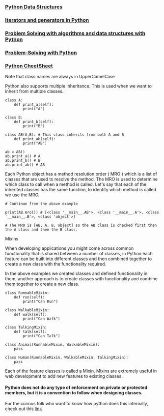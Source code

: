 ### [Python Data Structures](https://docs.python.org/3/tutorial/datastructures.html#more-on-lists)

### [Iterators and generators in Python](https://docs.python.org/3/glossary.html#term-iterator)

### [Problem Solving with algorithms and data structures with Python](https://runestone.academy/runestone/books/published/pythonds/index.html)

### [Problem-Solving with Python](https://problemsolvingwithpython.com/)

### [Python CheetSheet](https://www.pythoncheatsheet.org/)

Note that class names are always in UpperCamelCase

Python also supports multiple inheritance. This is used when we want to inherit from multiple classes.

```
class A:
    def print_a(self):
        print("A")

class B:
    def print_b(self):
        print("B")

class AB(A,B): # This class inherits from both A and B
    def print_ab(self):
        print("AB")

ab = AB()
ab.print_a() # A
ab.print_b() # B
ab.print_ab() # AB
```
Each Python object has a method resolution order ( MRO ) which is a list of classes that are used to resolve the method. The MRO is used to determine which class to call when a method is called. Let's say that each of the inherited classes has the same function, to identify which method is called we use the MRO.


```
# Continue from the above example

print(AB.mro()) # [<class '__main__.AB'>, <class '__main__.A'>, <class '__main__.B'>, <class 'object'>]

# The MRO is [AB, A, B, object] so the AB class is checked first then the A class and then the B class.
```



Mixins

When developing applications you might come across common functionality that is shared between a number of classes, in Python each feature can be built into different classes and then combined together to create a new class with the functionality required.

In the above examples we created classes and defined functionality in them, another approach is to create classes with functionality and combine them together to create a new class.

```
class RunnableMixin:
    def run(self):
        print("Can Run")

class WalkableMixin:
    def walk(self):
        print("Can Walk")

class TalkingMixin:
    def talk(self):
        print("Can Talk")

class Animal(RunnableMixin, WalkableMixin):
    pass

class Human(RunnableMixin, WalkableMixin, TalkingMixin):
    pass
```

Each of the feature classes is called a Mixin. Mixins are extremely useful in web development to add new features to existing classes.


#### Python does not do any type of enforcement on private or protected members, but it is a convention to follow when designing classes.

For the curious folk who want to know how python does this internally, check out this [link](https://docs.python.org/3/tutorial/classes.html#private-variables)


